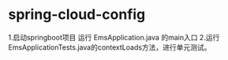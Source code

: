 # spring-cloud-config
1.启动springboot项目 运行 EmsApplication.java 的main入口
2.运行 EmsApplicationTests.java的contextLoads方法，进行单元测试。
